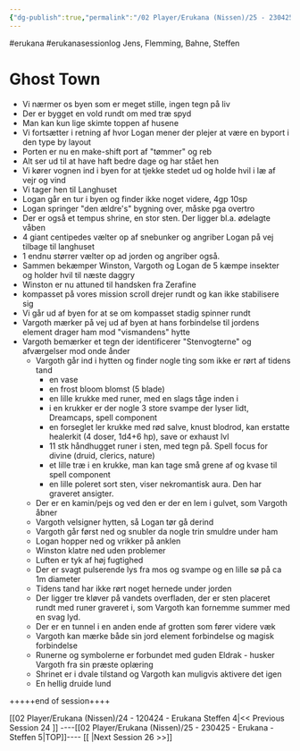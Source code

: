 ```yaml
---
{"dg-publish":true,"permalink":"/02 Player/Erukana (Nissen)/25 - 230425 - Erukana - Steffen 5/"}
---
```


#erukana #erukanasessionlog 
Jens, Flemming, Bahne, Steffen 

# Ghost Town

- Vi nærmer os byen som er meget stille, ingen tegn på liv
- Der er bygget en vold rundt om med træ spyd 
- Man kan kun lige skimte toppen af husene
- Vi fortsætter i retning af hvor Logan mener der plejer at være en byport i den type by layout 
- Porten er nu en make-shift port af "tømmer" og reb 
- Alt ser ud til at have haft bedre dage og har stået hen 
- Vi kører vognen ind i byen for at tjekke stedet ud og holde hvil i læ af vejr og vind 
- Vi tager hen til Langhuset 
- Logan går en tur i byen og finder ikke noget videre, 4gp 10sp
- Logan springer "den ældre's" bygning over, måske pga overtro 
- Der er også et tempus shrine, en stor sten. Der ligger bl.a. ødelagte våben 
- 4 giant centipedes vælter op af snebunker og angriber Logan på vej tilbage til langhuset 
- 1 endnu størrer vælter op ad jorden og angriber også.
- Sammen bekæmper Winston, Vargoth og Logan de 5 kæmpe insekter og holder hvil til næste daggry 
- Winston er nu attuned til handsken fra Zerafine 
- kompasset på vores mission scroll drejer rundt og kan ikke stabilisere sig 
- Vi går ud af byen for at se om kompasset stadig spinner rundt 
- Vargoth mærker på vej ud af byen at hans forbindelse til jordens element drager ham mod "vismandens" hytte 
- Vargoth bemærker et tegn der identificerer "Stenvogterne" og afværgelser mod onde ånder 
	- Vargoth går ind i hytten og finder nogle ting som ikke er rørt af tidens tand 
		- en vase 
		- en frost bloom blomst (5 blade)
		- en lille krukke med runer, med en slags tåge inden i 
		- i en krukker er der nogle 3 store svampe der lyser lidt, Dreamcaps, spell component 
		- en forseglet ler krukke med rød salve, knust blodrod, kan erstatte healerkit (4 doser, 1d4+6 hp), save or exhaust lvl
		- 11 stk håndhugget runer i sten, med tegn på. Spell focus for divine (druid, clerics, nature) 
		- et lille træ i en krukke, man kan tage små grene af og kvase til spell component 
		- en lille poleret sort sten, viser nekromantisk aura. Den har graveret ansigter. 
	- Der er en kamin/pejs og ved den er der en lem i gulvet, som Vargoth åbner 
	- Vargoth velsigner hytten, så Logan tør gå derind 
	- Vargoth går først ned og snubler da nogle trin smuldre under ham 
	- Logan hopper ned og vrikker på anklen 
	- Winston klatre ned uden problemer 
	- Luften er tyk af høj fugtighed
	- Der er svagt pulserende lys fra mos og svampe og en lille sø på ca 1m diameter 
	- Tidens tand har ikke rørt noget hernede under jorden 
	- Der ligger tre kløver på vandets overfladen, der er sten placeret rundt med runer graveret i, som Vargoth kan fornemme summer med en svag lyd. 
	- Der er en tunnel i en anden ende af grotten som fører videre væk 
	- Vargoth kan mærke både sin jord element forbindelse og magisk forbindelse 
	- Runerne og symbolerne er forbundet med guden Eldrak - husker Vargoth fra sin præste oplæring 
	- Shrinet er i dvale tilstand og Vargoth kan muligvis aktivere det igen 
	- En hellig druide lund 

 +++++end of session++++ 


[[02 Player/Erukana (Nissen)/24 - 120424 - Erukana Steffen 4\|<< Previous Session 24 ]] ----[[02 Player/Erukana (Nissen)/25 - 230425 - Erukana - Steffen 5\|TOP]]----  [[ \|Next Session 26  >>]]